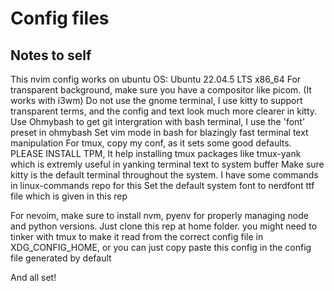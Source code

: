 # Config files
## Notes to self
This nvim config works on ubuntu OS: Ubuntu 22.04.5 LTS x86_64
For transparent background, make sure you have a compositor like picom. (It works with i3wm)
Do not use the gnome terminal, I use kitty to support transparent terms, and the config and text look much more clearer in kitty.
Use Ohmybash to get git intergration with bash terminal, I use the 'font' preset in ohmybash
Set vim mode in bash for blazingly fast terminal text manipulation
For tmux, copy my conf, as it sets some good defaults. PLEASE INSTALL TPM, It help installing tmux packages like tmux-yank which is extremly useful in yanking terminal text to system buffer
Make sure kitty is the default terminal throughout the system. I have some commands in linux-commands repo for this
Set the default system font to nerdfont ttf file which is given in this rep

For nevoim, make sure to install nvm, pyenv for properly managing node and python versions.
Just clone this rep at home folder.
you might need to tinker with tmux to make it read from the correct config file in XDG_CONFIG_HOME, or you can just copy paste this config in the config file generated by default

And all set!

